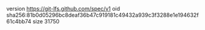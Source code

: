 version https://git-lfs.github.com/spec/v1
oid sha256:81b0d05296bc8deaf36b47c919181c49432a939c3f3288e1e194632f61c4bb74
size 31750
